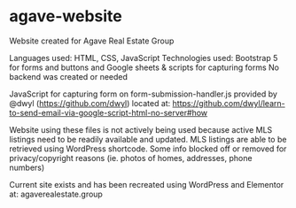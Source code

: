 # agave-website
Website created for Agave Real Estate Group

Languages used: HTML, CSS, JavaScript
Technologies used: Bootstrap 5 for forms and buttons and Google sheets & scripts for capturing forms
No backend was created or needed

JavaScript for capturing form on form-submission-handler.js provided by @dwyl (https://github.com/dwyl) located at: https://github.com/dwyl/learn-to-send-email-via-google-script-html-no-server#how

Website using these files is not actively being used because active MLS listings need to be readily available and updated. MLS listings are able to be retrieved using WordPress shortcode.
Some info blocked off or removed for privacy/copyright reasons (ie. photos of homes, addresses, phone numbers)

Current site exists and has been recreated using WordPress and Elementor at: agaverealestate.group
